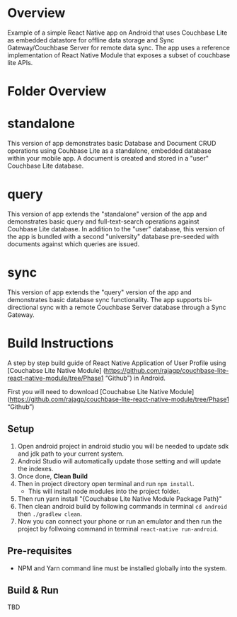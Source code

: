 # Overview
Example of a simple React Native app on Android that uses Couchbase Lite as embedded datastore for offline data storage and Sync Gateway/Couchbase Server for remote data sync.
The app uses a reference implementation of React Native Module that exposes a subset of couchbase lite APIs.

# Folder Overview

# standalone
This version of app demonstrates basic Database and Document CRUD operations using Couhbase Lite as a standalone, embedded database within your mobile app. A document is created and stored in a "user" Couchbase Lite database.


# query
This version of app extends the "standalone" version of the app and demonstrates basic query and full-text-search operations against Couhbase Lite database. In addition to the "user" database, this version of the app is bundled with a second "university" database pre-seeded with documents against which queries are issued.

# sync
This version of app extends the "query" version of the app and demonstrates basic database sync functionality. The app supports bi-directional sync with a remote Couchbase Server database through a Sync Gateway.

# Build Instructions
A step by step build guide of React Native Application of User Profile using [Couchabse Lite Native Module] (https://github.com/rajagp/couchbase-lite-react-native-module/tree/Phase1 “Github”) in Android.


First you will need to download [Couchabse Lite Native Module] (https://github.com/rajagp/couchbase-lite-react-native-module/tree/Phase1 “Github”) 

## Setup
1. Open android project in android studio you will be needed to update sdk and jdk path to your current system.
2. Android Studio will automatically update those setting and will update the indexes.
3. Once done, **Clean Build**
4. Then in project directory open terminal and run `npm install`.
    * This will install node modules into the project folder.
5. Then run yarn install "\{Couchabse Lite Native Module Package Path\}"
6. Then clean android build by following commands in terminal `cd android` then `./gradlew clean`.
7. Now you can connect your phone or run an emulator and then run the project by follwoing command in terminal `react-native run-android`.

## Pre-requisites
* NPM and Yarn command line must be installed globally into the system.

##  Build & Run
TBD
